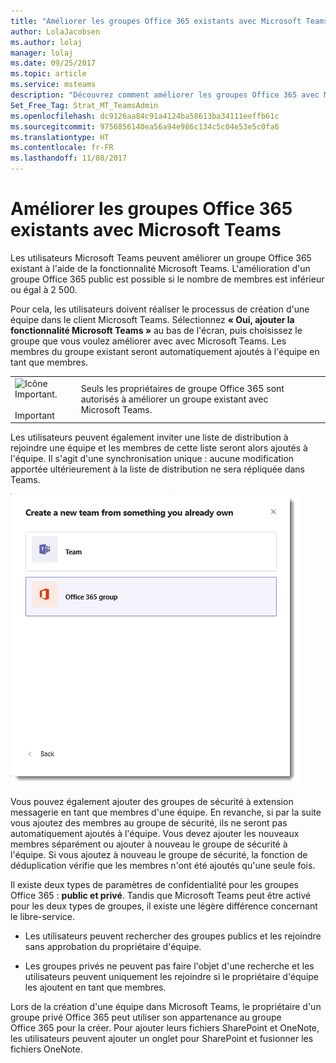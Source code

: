 ```yaml
---
title: "Améliorer les groupes Office 365 existants avec Microsoft Teams | Support Microsoft"
author: LolaJacobsen
ms.author: lolaj
manager: lolaj
ms.date: 09/25/2017
ms.topic: article
ms.service: msteams
description: "Découvrez comment améliorer les groupes Office 365 avec Microsoft Teams en invitant une liste de distribution à rejoindre une équipe, en ajoutant des groupes de sécurité à extension messagerie, etc."
Set_Free_Tag: Strat_MT_TeamsAdmin
ms.openlocfilehash: dc9126aa84c91a4124ba58613ba34111eeffb61c
ms.sourcegitcommit: 9756856140ea56a94e986c134c5c04e53e5c0fa6
ms.translationtype: HT
ms.contentlocale: fr-FR
ms.lasthandoff: 11/08/2017
---
```

<a name="enhance-existing-office-365-groups-with-microsoft-teams"></a>Améliorer les groupes Office 365 existants avec Microsoft Teams
=======================================================

Les utilisateurs Microsoft Teams peuvent améliorer un groupe Office 365 existant à l'aide de la fonctionnalité Microsoft Teams. L'amélioration d'un groupe Office 365 public est possible si le nombre de membres est inférieur ou égal à 2 500.

Pour cela, les utilisateurs doivent réaliser le processus de création d'une équipe dans le client Microsoft Teams. Sélectionnez **« Oui, ajouter la fonctionnalité Microsoft Teams »** au bas de l'écran, puis choisissez le groupe que vous voulez améliorer avec avec Microsoft Teams. Les membres du groupe existant seront automatiquement ajoutés à l'équipe en tant que membres.


|  |  |
|---------|---------|
|![Icône Important.](media/Enhance_Existing_Office_365_groups_with_Microsoft_Teams_image1.png)<br></br>Important     |Seuls les propriétaires de groupe Office 365 sont autorisés à améliorer un groupe existant avec Microsoft Teams.         |

Les utilisateurs peuvent également inviter une liste de distribution à rejoindre une équipe et les membres de cette liste seront alors ajoutés à l'équipe. Il s'agit d'une synchronisation unique : aucune modification apportée ultérieurement à la liste de distribution ne sera répliquée dans Teams. 

![Captures d'écran d'une séquence présentant l'invitation d'une liste de distribution et de ses membres à une équipe.](media/Enhance_Existing_Office_365_groups_with_Microsoft_Teams_image2.png)

Vous pouvez également ajouter des groupes de sécurité à extension messagerie en tant que membres d'une équipe. En revanche, si par la suite vous ajoutez des membres au groupe de sécurité, ils ne seront pas automatiquement ajoutés à l'équipe. Vous devez ajouter les nouveaux membres séparément ou ajouter à nouveau le groupe de sécurité à l'équipe. Si vous ajoutez à nouveau le groupe de sécurité, la fonction de déduplication vérifie que les membres n'ont été ajoutés qu'une seule fois.

Il existe deux types de paramètres de confidentialité pour les groupes Office 365 : **public et privé**. Tandis que Microsoft Teams peut être activé pour les deux types de groupes, il existe une légère différence concernant le libre-service.

-   Les utilisateurs peuvent rechercher des groupes publics et les rejoindre sans approbation du propriétaire d'équipe.

-   Les groupes privés ne peuvent pas faire l'objet d'une recherche et les utilisateurs peuvent uniquement les rejoindre si le propriétaire d'équipe les ajoutent en tant que membres.

Lors de la création d'une équipe dans Microsoft Teams, le propriétaire d'un groupe privé Office 365 peut utiliser son appartenance au groupe Office 365 pour la créer. Pour ajouter leurs fichiers SharePoint et OneNote, les utilisateurs peuvent ajouter un onglet pour SharePoint et fusionner les fichiers OneNote.
